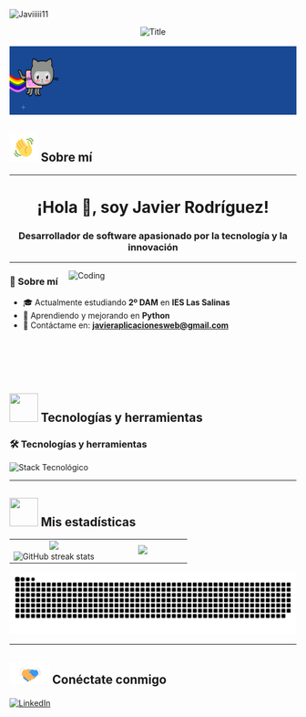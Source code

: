 <p align="left"> <img src="https://komarev.com/ghpvc/?username=Javiiiii11&label=Profile%20views&color=0e75b6&style=flat" alt="Javiiiii11" /> </p>

<div align="center">
  <img src="https://readme-typing-svg.herokuapp.com?font=Architects+Daughter&color=%2338C2FF&size=50&center=true&vCenter=true&height=60&width=600&lines=Heyyy!+I'm+Javier+Rodríguez;Bienvenido+a+mi+perfil!" alt="Title"></img>
</div>

<br>

<div align="center">
    <img src="https://raw.githubusercontent.com/ashu-guo/ashu-guo/master/assets/fly.webp" height="120px" />
</div>

## <img src="https://raw.githubusercontent.com/ashu-guo/ashu-guo/main/assets/wave.gif" width="50px" height="50px"></img> Sobre mí

<hr>

<h1 align="center">¡Hola 👋, soy Javier Rodríguez!</h1>
<h3 align="center">Desarrollador de software apasionado por la tecnología y la innovación</h3>

<hr>

<img align="right" alt="Coding" width="400" src="https://github.com/user-attachments/assets/cbf598e5-5d80-44f2-a3f3-a743d5fdb873">

### 📌 Sobre mí  
- 🎓 Actualmente estudiando **2º DAM** en **IES Las Salinas**  
- 🚀 Aprendiendo y mejorando en **Python**  
- 📧 Contáctame en: **javieraplicacionesweb@gmail.com**  

<br><br><br><br>

## <img src="https://media.giphy.com/media/M4NykXxUE0HAcK7UJ6/giphy.gif" width="50px" height="50px"></img> Tecnologías y herramientas  

### 🛠️ Tecnologías y herramientas  
<p align="left">
  <img src="https://go-skill-icons.vercel.app/api/icons?i=java,python,flask,angular,js,html,css,mysql,sqlite,oracle,kotlin,jetpackcompose" alt="Stack Tecnológico"/>
</p>

<hr>

## <img src="https://media2.giphy.com/media/QssGEmpkyEOhBCb7e1/giphy.gif?cid=ecf05e47a0n3gi1bfqntqmob8g9aid1oyj2wr3ds3mg700bl&rid=giphy.gif" width="50px" height="50px"> Mis estadísticas

<table align="center">
  <tr>
    <td width="50%" align="center">
      <img src="https://github-readme-stats.vercel.app/api?username=Javiiiii11&theme=chartreuse-dark&show_icons=true&count_private=true" />
      <br />
      <img src="https://github-readme-streak-stats.herokuapp.com/?user=Javiiiii11&theme=chartreuse-dark&hide_border=false" alt="GitHub streak stats" />
    </td>
    <td width="50%" align="center">
      <img src="https://github-readme-stats.vercel.app/api/top-langs/?username=Javiiiii11&theme=chartreuse-dark&hide_border=false&no-bg=true&no-frame=true&langs_count=10" />
    </td>
  </tr>
</table>

<p >
    <picture align="center">
      <source media="(prefers-color-scheme: dark)" srcset="https://raw.githubusercontent.com/Javiiiii11/Javiiiii11/main/github-contribution-grid-snake.svg">
      <source media="(prefers-color-scheme: light)" srcset="https://raw.githubusercontent.com/Javiiiii11/Javiiiii11/main/github-contribution-grid-snake.svg">
      <img src="https://raw.githubusercontent.com/Javiiiii11/Javiiiii11/main/github-contribution-grid-snake.svg" alt="GitHub contribution grid snake animation" />
    </picture>
</p>

<hr>

## <img src='https://raw.githubusercontent.com/ashu-guo/ashu-guo/main/assets/handshake.gif' width="70px" height="40px"> Conéctate conmigo  
<a href="https://www.linkedin.com/in/javier-rodríguez-181701250/" target="_blank">
  <img align="center" src="https://raw.githubusercontent.com/rahuldkjain/github-profile-readme-generator/master/src/images/icons/Social/linked-in-alt.svg" alt="LinkedIn" height="30" width="40" />
</a>
